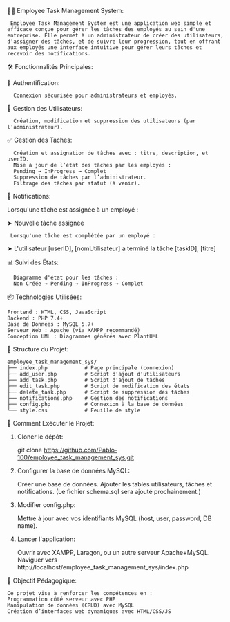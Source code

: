 👨‍💼 Employee Task Management System:

     Employee Task Management System est une application web simple et efficace conçue pour gérer les tâches des employés au sein d'une entreprise. Elle permet à un administrateur de créer des utilisateurs, d'assigner des tâches, et de suivre leur progression, tout en offrant aux employés une interface intuitive pour gérer leurs tâches et recevoir des notifications.

🛠️ Fonctionnalités Principales:

  🔐 Authentification:

      Connexion sécurisée pour administrateurs et employés.
  
  👥 Gestion des Utilisateurs:

      Création, modification et suppression des utilisateurs (par l’administrateur).
  
  ✅ Gestion des Tâches:

      Création et assignation de tâches avec : titre, description, et userID.
      Mise à jour de l’état des tâches par les employés :
      Pending → InProgress → Complet
      Suppression de tâches par l’administrateur.
      Filtrage des tâches par statut (à venir).
  
  🔔 Notifications:

  Lorsqu'une tâche est assignée à un employé :

  ➤ Nouvelle tâche assignée

     Lorsqu'une tâche est complétée par un employé :

  ➤ L'utilisateur [userID], [nomUtilisateur] a terminé la tâche [taskID], [titre]
  
  📊 Suivi des États:

      Diagramme d'état pour les tâches :
      Non Créée → Pending → InProgress → Complet

📦 Technologies Utilisées:

    Frontend : HTML, CSS, JavaScript
    Backend : PHP 7.4+
    Base de Données : MySQL 5.7+
    Serveur Web : Apache (via XAMPP recommandé)
    Conception UML : Diagrammes générés avec PlantUML

📂 Structure du Projet:

    employee_task_management_sys/
    ├── index.php            # Page principale (connexion)
    ├── add_user.php         # Script d'ajout d'utilisateurs
    ├── add_task.php         # Script d'ajout de tâches
    ├── edit_task.php        # Script de modification des états
    ├── delete_task.php      # Script de suppression des tâches
    ├── notifications.php    # Gestion des notifications
    ├── config.php           # Connexion à la base de données
    └── style.css            # Feuille de style

🚀 Comment Exécuter le Projet:

  1. Cloner le dépôt:

     git clone https://github.com/Pablo-100/employee_task_management_sys.git
     
  3. Configurer la base de données MySQL:

     Créer une base de données.
     Ajouter les tables utilisateurs, tâches et notifications.
     (Le fichier schema.sql sera ajouté prochainement.)
  
  4. Modifier config.php:

     Mettre à jour avec vos identifiants MySQL (host, user, password, DB name).
  
  5. Lancer l'application:

     Ouvrir avec XAMPP, Laragon, ou un autre serveur Apache+MySQL.
     Naviguer vers http://localhost/employee_task_management_sys/index.php

📌 Objectif Pédagogique:

    Ce projet vise à renforcer les compétences en :
    Programmation côté serveur avec PHP
    Manipulation de données (CRUD) avec MySQL
    Création d’interfaces web dynamiques avec HTML/CSS/JS
    




